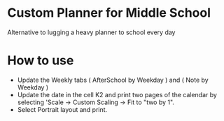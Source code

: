 # Custom Planner for Middle School
Alternative to lugging a heavy planner to school every day

# How to use
* Update the Weekly tabs ( AfterSchool by Weekday ) and ( Note by Weekday )
* Update the date in the cell K2 and print two pages of the calendar by selecting 'Scale -> Custom Scaling -> Fit to "two by 1".
* Select Portrait layout and print.
